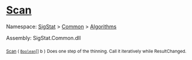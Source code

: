 # [Scan](./HSCPThinningStep-100664156.md)

Namespace: [SigStat]() > [Common](./../../README.md) > [Algorithms](./../README.md)

Assembly: SigStat.Common.dll

<sub>[Scan](./HSCPThinningStep-100664156.md) ( [`Boolean`](https://docs.microsoft.com/en-us/dotnet/api/System.Boolean)[] b )</sub>              <sub>Does one step of the thinning. Call it iteratively while ResultChanged.</sub>
